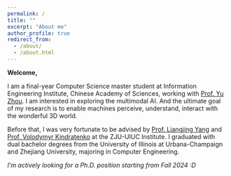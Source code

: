 ```yaml
---
permalink: /
title: ""
excerpt: "About me"
author_profile: true
redirect_from: 
  - /about/
  - /about.html
---
```


**Welcome,**

I am a final-year Computer Science master student at Information Engineering Institute, Chinese Academy of Sciences, working with [Prof. Yu Zhou](https://people.ucas.ac.cn/~yuzhou). I am interested in exploring the multimodal AI. And the ultimate goal of my research is to enable machines perceive, understand, interact with the wonderful 3D world.

Before that, I was very fortunate to be advised by [Prof. Liangjing Yang](http://person.zju.edu.cn/en/ylj) and [Prof. Volodymyr Kindratenko](https://ece.illinois.edu/about/directory/faculty/kindrtnk) at the ZJU-UIUC Institute. I graduated with dual bachelor degrees from the University of Illinois at Urbana-Champaign and Zhejiang University, majoring in Computer Engineering.

*I’m actively looking for a Ph.D. position starting from Fall 2024 :D*

